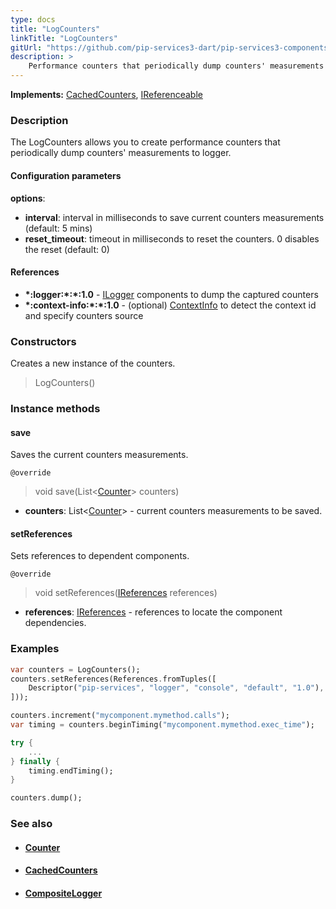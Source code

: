 ```yaml
---
type: docs
title: "LogCounters"
linkTitle: "LogCounters"
gitUrl: "https://github.com/pip-services3-dart/pip-services3-components-dart"
description: >
    Performance counters that periodically dump counters' measurements to logger.
---
```


**Implements:** [CachedCounters](../cached_counters), [IReferenceable](../../../commons/refer/ireferenceable)

### Description

The LogCounters allows you to create performance counters that periodically dump counters' measurements to logger.

#### Configuration parameters

**options**:
- **interval**: interval in milliseconds to save current counters measurements (default: 5 mins)
- **reset_timeout**: timeout in milliseconds to reset the counters. 0 disables the reset (default: 0)


#### References
- **\*:logger:\*:\*:1.0** - [ILogger](../../log/ilogger) components to dump the captured counters
- **\*:context-info:\*:\*:1.0** - (optional) [ContextInfo](../../info/context_info) to detect the context id and specify counters source

### Constructors
Creates a new instance of the counters.
> LogCounters()

### Instance methods

#### save
Saves the current counters measurements.

`@override`
> void save(List<[Counter](../counter)> counters)

- **counters**: List<[Counter](../counter)> - current counters measurements to be saved.


#### setReferences
Sets references to dependent components.

`@override`
> void setReferences([IReferences](../../../commons/refer/ireferences) references)

- **references**: [IReferences](../../../commons/refer/ireferences) - references to locate the component dependencies.

### Examples

```dart
var counters = LogCounters();
counters.setReferences(References.fromTuples([
    Descriptor("pip-services", "logger", "console", "default", "1.0"), ConsoleLogger()
]));

counters.increment("mycomponent.mymethod.calls");
var timing = counters.beginTiming("mycomponent.mymethod.exec_time");

try {
    ...
} finally {
    timing.endTiming();
}

counters.dump();
```

### See also
- #### [Counter](../counter)
- #### [CachedCounters](../cached_counters)
- #### [CompositeLogger](../../log/composite_logger)
